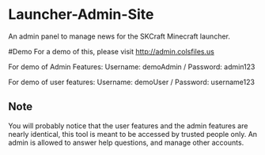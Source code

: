 # Launcher-Admin-Site
An admin panel to manage news for the SKCraft Minecraft launcher.

#Demo
For a demo of this, please visit http://admin.colsfiles.us

For demo of Admin Features:
Username: demoAdmin / Password: admin123

For demo of user features:
Username: demoUser / Password: username123

## Note
You will probably notice that the user features and the admin features are nearly identical, this tool is meant to be accessed by trusted people only. An admin is allowed to answer help questions, and manage other accounts.
